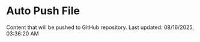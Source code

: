 # Auto Push File

Content that will be pushed to GitHub repository.
Last updated: 08/16/2025, 03:36:20 AM